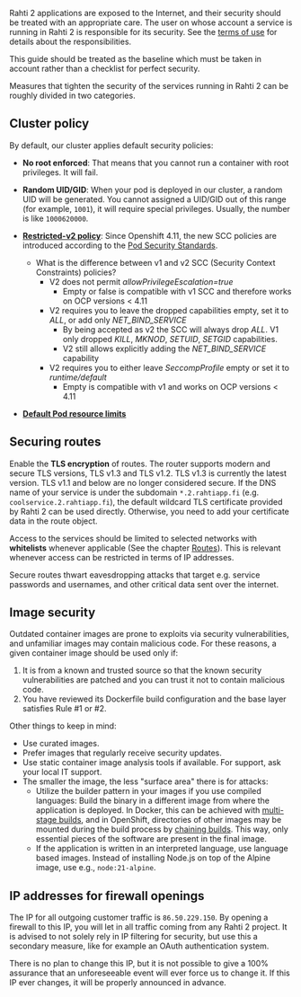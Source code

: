 Rahti 2 applications are exposed to the Internet, and
their security should be treated with an appropriate care.
The user on whose account a service is running in Rahti 2 is
responsible for its security. See the [terms of use](https://rahti.csc.fi/terms_of_use.html) for details about the
responsibilities.

This guide should be treated as the baseline which must be taken
in account rather than a checklist for perfect security.

Measures that tighten the security of the services running in Rahti 2 can be
roughly divided in two categories.

## Cluster policy

By default, our cluster applies default security policies:  

- **No root enforced**: That means that you cannot run a container with root privileges. It will fail.  

- **Random UID/GID**: When your pod is deployed in our cluster, a random UID will be generated. You cannot assigned a UID/GID out of this range (for example, `1001`), it will require special privileges. Usually, the number is like `1000620000`.  

- **[Restricted-v2 policy](https://connect.redhat.com/en/blog/important-openshift-changes-pod-security-standards)**: Since Openshift 4.11, the new SCC policies are introduced according to the [Pod Security Standards](https://kubernetes.io/docs/concepts/security/pod-security-standards/).  
  - What is the difference between v1 and v2 SCC (Security Context Constraints) policies?  
    - V2 does not permit *allowPrivilegeEscalation=true*  
        - Empty or false is compatible with v1 SCC and therefore works on OCP versions < 4.11  
    - V2 requires you to leave the dropped capabilities empty, set it to *ALL*, or add only *NET_BIND_SERVICE*  
        - By being accepted as v2 the SCC will always drop *ALL*. V1 only dropped *KILL*, *MKNOD*, *SETUID*, *SETGID* capabilities.  
        - V2 still allows explicitly adding the *NET_BIND_SERVICE* capability  
    - V2 requires you to either leave *SeccompProfile* empty or set it to *runtime/default*  
        - Empty is compatible with v1 and works on OCP versions < 4.11  

- **[Default Pod resource limits](../rahti2/usage/projects_and_quota.md#default-pod-resource-limits)**

## Securing routes

Enable the **TLS encryption** of routes. The router supports modern and secure TLS versions, TLS v1.3 and TLS v1.2. TLS v1.3 is currently the latest version. TLS v1.1 and below are no longer considered secure. If the DNS name of your service is under
the subdomain `*.2.rahtiapp.fi` (e.g. `coolservice.2.rahtiapp.fi`), the default
wildcard TLS certificate provided by Rahti 2 can be used directly. Otherwise,
you need to add your certificate data in the route object.

Access to the services should be limited to selected networks with
**whitelists** whenever applicable (See the chapter
[Routes](../tutorials/elemental_tutorial.md#route)). This is relevant whenever
access can be restricted in terms of IP addresses.

Secure routes thwart eavesdropping attacks that target e.g. service passwords
and usernames, and other critical data sent over the internet.

## Image security

Outdated container images are prone to exploits via security vulnerabilities,
and unfamiliar images may contain malicious code. For these reasons, a given container
image should be used only if:

1. It is from a known and trusted source so that the known security
   vulnerabilities are patched and you can trust it not to contain malicious
   code.
2. You have reviewed its Dockerfile build configuration and the base layer
   satisfies Rule #1 or #2.

Other things to keep in mind:

* Use curated images.
* Prefer images that regularly receive security updates.
* Use static container image analysis tools if available. For support, ask your
  local IT support.
* The smaller the image, the less "surface area" there is for attacks:
  * Utilize the builder pattern in your images if you use compiled languages:
    Build the binary in a different image from where the application is
    deployed. In Docker, this can be achieved with [multi-stage
    builds](https://docs.docker.com/develop/develop-images/multistage-build/),
    and in OpenShift, directories of other images may be mounted during the build
    process by [chaining
    builds](https://cloud.redhat.com/blog/chaining-builds).
    This way, only essential pieces of the software are present in the
    final image.
  * If the application is written in an interpreted language, use language
    based images. Instead of installing Node.js on top of the Alpine image, use
    e.g., `node:21-alpine`.

## IP addresses for firewall openings

The IP for all outgoing customer traffic is `86.50.229.150`. By opening a firewall to this IP, you will let in all traffic coming from any Rahti 2 project. It is advised to not solely rely in IP filtering for security, but use this a secondary measure, like for example an OAuth authentication system.

There is no plan to change this IP, but it is not possible to give a 100% assurance that an unforeseeable event will ever force us to change it. If this IP ever changes, it will be properly announced in advance.
